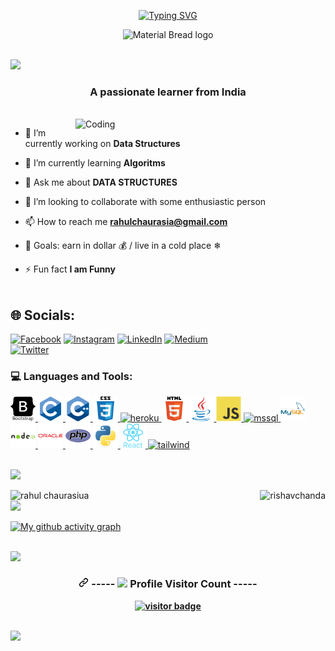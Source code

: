 <!-- typing svg -->
<!-- https://git.io/typing-svg -->
<p align="center">
        <a href=""><img
                src="https://readme-typing-svg.demolab.com?            font=Fira+Code&weight=600&pause=1000&color=0D6B05&width=435&lines=Learning+Never+Ends+%7C%7C+Don't+Stop;DATA+STRUCTURES%7C%7CALGORITHMS%7C%7CJAVA+"
                alt="Typing SVG" />
        </a>
</p>



<!-- Rahul name gif image -->
<p align="center">
  <img width="300%" height="250" src="20221224_0055471.gif" alt="Material Bread logo">
</p>



<!-- for line break -->
<br>
     <img src="https://user-images.githubusercontent.com/73097560/115834477-dbab4500-a447-11eb-908a-139a6edaec5c.gif" style="max-width: 100%;">
<br>


<h3 align="center">A passionate learner from India</h3>
<br>
<img align="right" alt="Coding" width="400" src="https://cdn.dribbble.com/users/1162077/screenshots/3848914/programmer.gif">

- 🔭 I’m currently working on **Data Structures**

- 🌱 I’m currently learning **Algoritms**

- 💬 Ask me about **DATA STRUCTURES**

- 👯 I’m looking to collaborate with some enthusiastic person

- 📫 How to reach me **rahulchaurasia@gmail.com**

- 🎯 Goals: earn in dollar 💰 / live in a cold place ❄

- ⚡ Fun fact **I am Funny**
<br><br>

## 🌐 Socials:
[![Facebook](https://img.shields.io/badge/Facebook-%231877F2.svg?logo=Facebook&logoColor=white)](https://www.facebook.com/profile.php?id=100069084803407) 
[![Instagram](https://img.shields.io/badge/Instagram-%23E4405F.svg?logo=Instagram&logoColor=white)](https://www.instagram.com/____itz_rahul____/) 
[![LinkedIn](https://img.shields.io/badge/LinkedIn-%230077B5.svg?logo=linkedin&logoColor=white)](https://www.linkedin.com/in/rahul-chaurasiya-97072b208/) 
[![Medium](https://img.shields.io/badge/Medium-12100E?logo=medium&logoColor=white)](https://medium.com/@rahulchaurasiadabra)  
[![Twitter](https://img.shields.io/badge/Twitter-%231DA1F2.svg?logo=Twitter&logoColor=white)](https://twitter.com/4Chaurasiya)

<h3 align="left">💻 Languages and Tools:</h3>
<p align="left">
        <a href="https://getbootstrap.com" target="_blank" rel="noreferrer"> <img
                src="https://raw.githubusercontent.com/devicons/devicon/master/icons/bootstrap/bootstrap-plain-wordmark.svg"
                alt="bootstrap" width="40" height="40" /> </a> <a href="https://www.cprogramming.com/" target="_blank"
            rel="noreferrer"> <img
                src="https://raw.githubusercontent.com/devicons/devicon/master/icons/c/c-original.svg" alt="c"
                width="40" height="40" /> </a> <a href="https://www.w3schools.com/cpp/" target="_blank"
            rel="noreferrer"> <img
                src="https://raw.githubusercontent.com/devicons/devicon/master/icons/cplusplus/cplusplus-original.svg"
                alt="cplusplus" width="40" height="40" /> </a> <a href="https://www.w3schools.com/css/" target="_blank"
            rel="noreferrer"> <img
                src="https://raw.githubusercontent.com/devicons/devicon/master/icons/css3/css3-original-wordmark.svg"
                alt="css3" width="40" height="40" /> </a> <a href="https://heroku.com" target="_blank" rel="noreferrer">
            <img src="https://www.vectorlogo.zone/logos/heroku/heroku-icon.svg" alt="heroku" width="40" height="40" />
        </a> <a href="https://www.w3.org/html/" target="_blank" rel="noreferrer"> <img
                src="https://raw.githubusercontent.com/devicons/devicon/master/icons/html5/html5-original-wordmark.svg"
                alt="html5" width="40" height="40" /> </a> <a href="https://www.java.com" target="_blank"
            rel="noreferrer"> <img
                src="https://raw.githubusercontent.com/devicons/devicon/master/icons/java/java-original.svg" alt="java"
                width="40" height="40" /> </a> <a href="https://developer.mozilla.org/en-US/docs/Web/JavaScript"
            target="_blank" rel="noreferrer"> <img
                src="https://raw.githubusercontent.com/devicons/devicon/master/icons/javascript/javascript-original.svg"
                alt="javascript" width="40" height="40" /> </a> <a href="https://www.microsoft.com/en-us/sql-server"
            target="_blank" rel="noreferrer"> <img
                src="https://www.svgrepo.com/show/303229/microsoft-sql-server-logo.svg" alt="mssql" width="40"
                height="40" /> </a> <a href="https://www.mysql.com/" target="_blank" rel="noreferrer"> <img
                src="https://raw.githubusercontent.com/devicons/devicon/master/icons/mysql/mysql-original-wordmark.svg"
                alt="mysql" width="40" height="40" /> </a> <a href="https://nodejs.org" target="_blank"
            rel="noreferrer"> <img
                src="https://raw.githubusercontent.com/devicons/devicon/master/icons/nodejs/nodejs-original-wordmark.svg"
                alt="nodejs" width="40" height="40" /> </a> <a href="https://www.oracle.com/" target="_blank"
            rel="noreferrer"> <img
                src="https://raw.githubusercontent.com/devicons/devicon/master/icons/oracle/oracle-original.svg"
                alt="oracle" width="40" height="40" /> </a> <a href="https://www.php.net" target="_blank"
            rel="noreferrer"> <img
                src="https://raw.githubusercontent.com/devicons/devicon/master/icons/php/php-original.svg" alt="php"
                width="40" height="40" /> </a> <a href="https://www.python.org" target="_blank" rel="noreferrer"> <img
                src="https://raw.githubusercontent.com/devicons/devicon/master/icons/python/python-original.svg"
                alt="python" width="40" height="40" /> </a> <a href="https://reactjs.org/" target="_blank"
            rel="noreferrer"> <img
                src="https://raw.githubusercontent.com/devicons/devicon/master/icons/react/react-original-wordmark.svg"
                alt="react" width="40" height="40" /> </a> <a href="https://tailwindcss.com/" target="_blank"
            rel="noreferrer"> <img src="https://www.vectorlogo.zone/logos/tailwindcss/tailwindcss-icon.svg"
                alt="tailwind" width="40" height="40" /> </a>
    </p>





<!-- for line break -->
<br>
     <img src="https://user-images.githubusercontent.com/73097560/115834477-dbab4500-a447-11eb-908a-139a6edaec5c.gif" style="max-width: 100%;">
<br>



<!-- for github stats -->
<!-- <p>&nbsp;<img align="center" src="https://github-readme-stats.vercel.app/api?username=Rahul-chaurasiya&show_icons=true&locale=en&theme=tokyonight" alt="rishavchanda" /></p> -->
<p><img align="left" src="https://github-readme-streak-stats.herokuapp.com/?user=Rahul-chaurasiya&&theme=tokyonight" alt="rahul chaurasiua" /></p>
<p><img align="right" src="https://github-readme-stats.vercel.app/api/top-langs?username=Rahul-chaurasiya&show_icons=true&locale=en&layout=compact&theme=tokyonight" alt="rishavchanda" /></p>





<!-- for line break -->
<br>
     <img src="https://user-images.githubusercontent.com/73097560/115834477-dbab4500-a447-11eb-908a-139a6edaec5c.gif" style="max-width: 100%;">
<br>






<!-- activity graph -->
[![My github activity graph](https://github-readme-activity-graph.cyclic.app/graph?username=Rahul-chaurasiya&bg_color=004225&color=228B22&theme=github-compact)](https://github.com/ashutosh00710/github-readme-activity-graph)


<!-- another type of profile view count -->
<!-- <img src="https://komarev.com/ghpvc/?username=your-github-username&style=flat-square&color=blue" alt=""/> -->



<!-- for line break -->
<br>
     <img src="https://user-images.githubusercontent.com/73097560/115834477-dbab4500-a447-11eb-908a-139a6edaec5c.gif" style="max-width: 100%;">
<br>


<!-- for profile counter language -->
<div align="center" dir="auto">
        <h3 dir="auto">
            <a id="user-content--profile-visitor-count" class="anchor" aria-hidden="true"
                href="#-profile-visitor-count"><svg class="octicon octicon-link" viewBox="0 0 16 16" version="1.1"
                    width="16" height="16" aria-hidden="true">
                    <path fill-rule="evenodd"
                        d="M7.775 3.275a.75.75 0 001.06 1.06l1.25-1.25a2 2 0 112.83 2.83l-2.5 2.5a2 2 0 01-2.83 0 .75.75 0 00-1.06 1.06 3.5 3.5 0 004.95 0l2.5-2.5a3.5 3.5 0 00-4.95-4.95l-1.25 1.25zm-4.69 9.64a2 2 0 010-2.83l2.5-2.5a2 2 0 012.83 0 .75.75 0 001.06-1.06 3.5 3.5 0 00-4.95 0l-2.5 2.5a3.5 3.5 0 004.95 4.95l1.25-1.25a.75.75 0 00-1.06-1.06l-1.25 1.25a2 2 0 01-2.83 0z">
                    </path>
                </svg></a><b><g-emoji class="g-emoji" alias="round_pushpin"
                    fallback-src="https://github.githubassets.com/images/icons/emoji/unicode/1f4cd.png">
                    -----
                    <a href="#"><img src="https://media.giphy.com/media/ZCN6F3FAkwsyOGU2RS/giphy.gif" width="40" /></a>
                </g-emoji>
                Profile Visitor Count -----
        </h3>
    </div>
 
<!-- for profile counter box -->
<p align="center" dir="auto">
     <a target="_blank" rel="noopener noreferrer"
            href="https://camo.githubusercontent.com/2c7594969b06752abd3b22db4591d65b4900c368cf8d57909dca77f203efbec1/68747470733a2f2f70726f66696c652d636f756e7465722e676c697463682e6d652f2537424b6576696e506174656c30342537442f636f756e742e737667"><img
                src="https://camo.githubusercontent.com/2c7594969b06752abd3b22db4591d65b4900c368cf8d57909dca77f203efbec1/68747470733a2f2f70726f66696c652d636f756e7465722e676c697463682e6d652f2537424b6576696e506174656c30342537442f636f756e742e737667"
                alt="visitor badge"
                data-canonical-src="https://profile-counter.glitch.me/%Rahul-chaurasiya%7D/count.svg"
                style="max-width: 100%;">
     </a>
</p>

  
  
<!-- for line break -->
<br>
     <img src="https://user-images.githubusercontent.com/73097560/115834477-dbab4500-a447-11eb-908a-139a6edaec5c.gif" style="max-width: 100%;">
<br>
